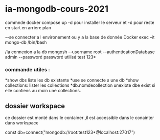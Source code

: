 # ia-mongodb-cours-2021

commnde docker compose up -d pour installer le serveur et -d pour reste en start en arriere plan


--se connecter a l environement ou y a la base de donnée
Docker exec –it mongo-db /bin/bash

/la connexion a la db
mongosh --username root --authenticationDatabase admin --password 
password utilisé test 123*

### commande utiles :
  *show dbs liste les db existante
  *use <db>    se connecte a une db
  *show collections: lister les collections 
  *db.nomdecollection   unexiote dbe exist si elle contiens au moin une collections.
## dossier workspace 
   ce dossier est monté dans le container ,il est accessible dans le conainter dans workspace

const db=connect("mongodb://root:test123*@localhost:27017")